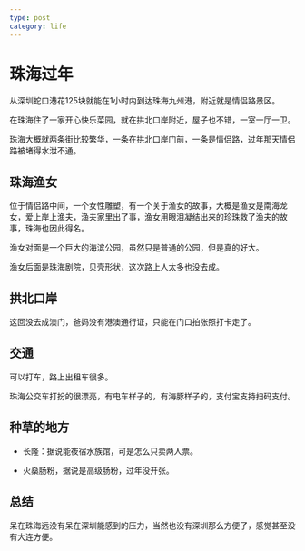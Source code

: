 ```yaml
---
type: post
category: life
---
```

# 珠海过年

从深圳蛇口港花125块就能在1小时内到达珠海九州港，附近就是情侣路景区。

在珠海住了一家开心快乐菜园，就在拱北口岸附近，屋子也不错，一室一厅一卫。

珠海大概就两条街比较繁华，一条在拱北口岸门前，一条是情侣路，过年那天情侣路被堵得水泄不通。

## 珠海渔女

位于情侣路中间，一个女性雕塑，有一个关于渔女的故事，大概是渔女是南海龙女，爱上岸上渔夫，渔夫家里出了事，渔女用眼泪凝结出来的珍珠救了渔夫的故事，珠海也因此得名。

渔女对面是一个巨大的海滨公园，虽然只是普通的公园，但是真的好大。

渔女后面是珠海剧院，贝壳形状，这次路上人太多也没去成。

## 拱北口岸

这回没去成澳门，爸妈没有港澳通行证，只能在门口拍张照打卡走了。

## 交通

可以打车，路上出租车很多。

珠海公交车打扮的很漂亮，有电车样子的，有海豚样子的，支付宝支持扫码支付。

## 种草的地方

+ 长隆：据说能夜宿水族馆，可是怎么只卖两人票。

+ 火燊肠粉，据说是高级肠粉，过年没开张。

## 总结

呆在珠海远没有呆在深圳能感到的压力，当然也没有深圳那么方便了，感觉甚至没有大连方便。
